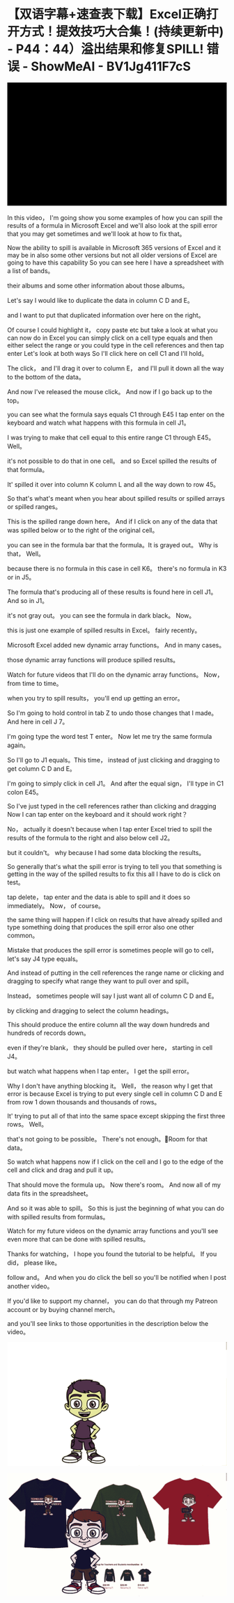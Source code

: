 # 【双语字幕+速查表下载】Excel正确打开方式！提效技巧大合集！(持续更新中) - P44：44）溢出结果和修复SPILL! 错误 - ShowMeAI - BV1Jg411F7cS

![](img/3d53142b9c93da9b51542a11434fa926_0.png)

In this video， I'm going show you some examples of how you can spill the results of a formula in Microsoft Excel and we'll also look at the spill error that you may get sometimes and we'll look at how to fix that。

 Now the ability to spill is available in Microsoft 365 versions of Excel and it may be in also some other versions but not all older versions of Excel are going to have this capability So you can see here I have a spreadsheet with a list of bands。

 their albums and some other information about those albums。

 Let's say I would like to duplicate the data in column C D and E。

 and I want to put that duplicated information over here on the right。

 Of course I could highlight it， copy paste etc but take a look at what you can now do in Excel you can simply click on a cell type equals and then either select the range or you could type in the cell references and then tap enter Let's look at both ways So I'll click here on cell C1 and I'll hold。

The click， and I'll drag it over to column E， and I'll pull it down all the way to the bottom of the data。

 And now I've released the mouse click。 And now if I go back up to the top。

 you can see what the formula says equals C1 through E45 I tap enter on the keyboard and watch what happens with this formula in cell J1。

 I was trying to make that cell equal to this entire range C1 through E45。 Well。

 it's not possible to do that in one cell。 and so Excel spilled the results of that formula。

 It' spilled it over into column K column L and all the way down to row 45。

 So that's what's meant when you hear about spilled results or spilled arrays or spilled ranges。

 This is the spilled range down here。 And if I click on any of the data that was spilled below or to the right of the original cell。

 you can see in the formula bar that the formula。It is grayed out。 Why is that， Well。

 because there is no formula in this case in cell K6。 there's no formula in K3 or in J5。

 The formula that's producing all of these results is found here in cell J1。 And so in J1。

 it's not gray out。 you can see the formula in dark black。 Now。

 this is just one example of spilled results in Excel。 fairly recently。

 Microsoft Excel added new dynamic array functions。 And in many cases。

 those dynamic array functions will produce spilled results。

 Watch for future videos that I'll do on the dynamic array functions。 Now， from time to time。

 when you try to spill results， you'll end up getting an error。

 So I'm going to hold control in tab Z to undo those changes that I made。 And here in cell J 7。

 I'm going type the word test T enter。 Now let me try the same formula again。

 So I'll go to J1 equals。This time， instead of just clicking and dragging to get column C D and E。

 I'm going to simply click in cell J1。 And after the equal sign， I'll type in C1 colon E45。

 So I've just typed in the cell references rather than clicking and dragging Now I can tap enter on the keyboard and it should work right？

 No， actually it doesn't because when I tap enter Excel tried to spill the results of the formula to the right and also below cell J2。

 but it couldn't。 why because I had some data blocking the results。

 So generally that's what the spill error is trying to tell you that something is getting in the way of the spilled results to fix this all I have to do is click on test。

 tap delete， tap enter and the data is able to spill and it does so immediately。 Now， of course。

 the same thing will happen if I click on results that have already spilled and type something doing that produces the spill error also one other common。

Mistake that produces the spill error is sometimes people will go to cell， let's say J4 type equals。

 And instead of putting in the cell references the range name or clicking and dragging to specify what range they want to pull over and spill。

 Instead， sometimes people will say I just want all of column C D and E。

 by clicking and dragging to select the column headings。

 This should produce the entire column all the way down hundreds and hundreds of records down。

 even if they're blank， they should be pulled over here， starting in cell J4。

 but watch what happens when I tap enter。 I get the spill error。

 Why I don't have anything blocking it。 Well， the reason why I get that error is because Excel is trying to put every single cell in column C D and E from row 1 down thousands and thousands of rows。

 It' trying to put all of that into the same space except skipping the first three rows。 Well。

 that's not going to be possible。 There's not enough。🎼Room for that data。

 So watch what happens now if I click on the cell and I go to the edge of the cell and click and drag and pull it up。

 That should move the formula up。 Now there's room。 And now all of my data fits in the spreadsheet。

 And so it was able to spill。 So this is just the beginning of what you can do with spilled results from formulas。

 Watch for my future videos on the dynamic array functions and you'll see even more that can be done with spilled results。

 Thanks for watching， I hope you found the tutorial to be helpful。 If you did， please like。

 follow and。 And when you do click the bell so you'll be notified when I post another video。

 If you'd like to support my channel， you can do that through my Patreon account or by buying channel merch。

 and you'll see links to those opportunities in the description below the video。



![](img/3d53142b9c93da9b51542a11434fa926_2.png)

![](img/3d53142b9c93da9b51542a11434fa926_3.png)